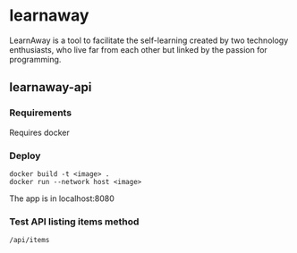 # learnaway

LearnAway is a tool to facilitate the self-learning created by two technology enthusiasts, who live far from each other but linked by the passion for programming.

## learnaway-api

### Requirements

Requires docker

### Deploy

```
docker build -t <image> .
docker run --network host <image>
```

The app is in localhost:8080

### Test API listing items method

```
/api/items
```



